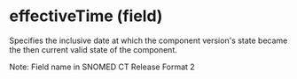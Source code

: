 # effectiveTime (field)

Specifies the inclusive date at which the component version's state became the then current valid state of the component. 

Note: Field name in SNOMED CT Release Format 2
